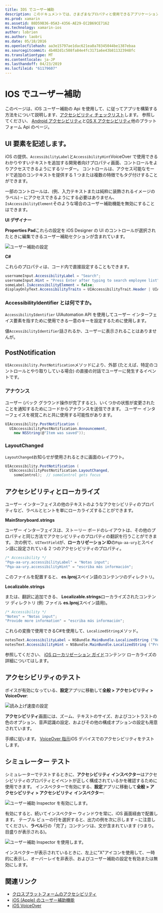 ```yaml
---
title: IOS でユーザー補助
description: このドキュメントでは、さまざまなプロパティと使用できるアプリケーションを使用できるようにする多くのユーザーによって可能な機能について説明する、iOS のユーザー補助機能について説明します。
ms.prod: xamarin
ms.assetid: 88D59B36-05A3-4356-AE29-EC2B69CE7162
ms.technology: xamarin-ios
author: lobrien
ms.author: laobri
ms.date: 05/18/2016
ms.openlocfilehash: aa3e15797ae1dac621ea8a78345044be1387ebaa
ms.sourcegitcommit: 4b402d1c508fa84e4fc3171a6e43b811323948fc
ms.translationtype: MT
ms.contentlocale: ja-JP
ms.lasthandoff: 04/23/2019
ms.locfileid: "61179607"
---
```

# <a name="accessibility-on-ios"></a>IOS でユーザー補助

このページは、iOS ユーザー補助の Api を使用して、に従ってアプリを構築する方法をについて説明します、[アクセシビリティ チェックリスト](~/cross-platform/app-fundamentals/accessibility.md)します。
参照してください、 [Android アクセシビリティ](~/android/app-fundamentals/accessibility.md)と[OS X アクセシビリティ](~/mac/app-fundamentals/accessibility.md)他のプラットフォーム Api のページ。

## <a name="describing-ui-elements"></a>UI 要素を記述します。

iOS の提供、`AccessibilityLabel`と`AccessibilityHint`VoiceOver で使用できるわかりやすいテキストを追加する開発者向けプロパティ画面、コントロールをよりアクセスできるようにするリーダー。 コントロールは、アクセス可能なモードで追加のコンテキストを提供する 1 つまたは複数の特徴でもタグ付けすることができます。

一部のコントロールは、(例、入力テキストまたは純粋に装飾されるイメージのラベル) – にアクセスできるようにする必要はありません、`IsAccessibilityElement`そのような場合のユーザー補助機能を無効にすることはできます。

**UI デザイナー**

**Properties Pad**これらの設定を iOS Designer の UI のコントロールが選択されたときに編集できるユーザー補助セクションが含まれています。

![](accessibility-images/ios-designer-sml.png "ユーザー補助の設定")

**C#**

これらのプロパティは、コード内で直接設定することもできます。

```csharp
usernameInput.AccessibilityLabel = "Search";
usernameInput.Hint = "Press Enter after typing to search employee list";
someLabel.IsAccessibilityElement = false;
displayOnlyText.AccessibilityTraits = UIAccessibilityTrait.Header | UIAccessibilityTrait.Selected;
```

### <a name="what-is-accessibilityidentifier"></a>AccessibilityIdentifier とは何ですか。

`AccessibilityIdentifier` UIAutomation API を使用してユーザー インターフェイス要素を指すために使用できる一意のキーを設定するために使用します。

値`AccessibilityIdentifier`話されるか、ユーザーに表示されることはありませんが。

<a name="postnotification" />

## <a name="postnotification"></a>PostNotification

`UIAccessibility.PostNotification`メソッドにより、外部 (たとえば、特定のコントロールとやり取りしている場合) の直接の対話でユーザーに発生するイベントです。

### <a name="announcement"></a>アナウンス

ユーザー (バック グラウンド操作が完了すると)、いくつかの状態が変更されたことを通知するためにコードからアナウンスを送信できます。 ユーザー インターフェイスを視覚これと共に使用する可能性があります。

```csharp
UIAccessibility.PostNotification (
  UIAccessibilityPostNotification.Announcement,
    new NSString(@"Item was saved"));
```

### <a name="layoutchanged"></a>LayoutChanged

`LayoutChanged`お知らせが使用されるときに画面のレイアウト。

```csharp
UIAccessibility.PostNotification (
  UIAccessibilityPostNotification.LayoutChanged,
    someControl);  // someControl gets focus
```


## <a name="accessibility-and-localization"></a>アクセシビリティとローカライズ

ユーザー インターフェイスの他のテキストのようなアクセシビリティのプロパティなど、ラベルとヒントを単にローカライズすることができます。

**MainStoryboard.strings**

ユーザー インターフェイスは、ストーリー ボードのレイアウトは、その他のプロパティと同じ方法でアクセシビリティのプロパティの翻訳を行うことができます。 次の例で、`UITextField`が、**ローカリゼーション ID**の`Pqa-aa-ury`とスペイン語に設定されている 2 つのアクセシビリティのプロパティ。

```csharp
/* Accessibility */
"Pqa-aa-ury.accessibilityLabel" = "Notas input";
"Pqa-aa-ury.accessibilityHint" = "escriba más información";
```

このファイルを配置すると、 **es.lproj**スペイン語のコンテンツのディレクトリ。

**Localizable.strings**

または、翻訳に追加できる、 **Localizable.strings**ローカライズされたコンテンツ ディレクトリ (例: ファイル **es.lproj**スペイン語用)。

```csharp
/* Accessibility */
"Notes" = "Notas input";
"Provide more information" = "escriba más información";
```

これらの変換で使用できるC#を使用して、`LocalizedString`メソッド。

```csharp
notesText.AccessibilityLabel = NSBundle.MainBundle.LocalizedString ("Notes", "");
notesText.AccessibilityHint = NSBundle.MainBundle.LocalizedString ("Provide more information", "");
```

参照してください、 [iOS ローカリゼーション ガイド](~/ios/app-fundamentals/localization/index.md)コンテンツ ローカライズの詳細についてはします。

<a name="testing" />

## <a name="testing-accessibility"></a>アクセシビリティのテスト

ボイスが有効になっている、**設定**アプリに移動して**全般 > アクセシビリティ > VoiceOver**:

![](accessibility-images/settings-sml.png "読み上げ速度の設定")

**アクセシビリティ**画面には、ズーム、テキストのサイズ、およびコントラストの色のオプション、音声認識の設定、およびその他の構成オプションの設定も用意されています。

手順に従います。 [VoiceOver 指示](https://developer.apple.com/library/ios/technotes/TestingAccessibilityOfiOSApps/TestAccessibilityonYourDevicewithVoiceOver/TestAccessibilityonYourDevicewithVoiceOver.html)iOS デバイスでのアクセシビリティをテストします。


## <a name="simulator-testing"></a>シミュレーター テスト

シミュレーターでテストするときに、**アクセシビリティ インスペクター**はアクセシビリティのプロパティとイベントが正しく構成されているかを確認するために使用できます。 インスペクターで有効にする、**設定**アプリに移動して**全般 > アクセシビリティ > アクセシビリティ インスペクター**:

![](accessibility-images/settings-inspector-sml.png "ユーザー補助 Inspector を有効にします。")

有効にすると、続いてインスペクター ウィンドウを常に、iOS 画面経由で配置します。
テーブル ビューの行を選択すると、出力の例を次に示します – に注意してください、**ラベル**行の「完了」コンテンツは、文が含まれています (つまり。 目盛りが表示される)。

![](accessibility-images/tableview-a11y-sml.png "ユーザー補助 Inspector を使用します。")

インスペクターが表示されているときに、左上に"X"アイコンを使用して、一時的に表示し、オーバーレイを非表示、およびユーザー補助の設定を有効または無効にします。



## <a name="related-links"></a>関連リンク

- [クロスプラットフォームのアクセシビリティ](~/cross-platform/app-fundamentals/accessibility.md)
- [iOS (Apple) のユーザー補助機能](https://developer.apple.com/library/ios/documentation/UserExperience/Conceptual/iPhoneAccessibility/Accessibility_on_iPhone/Accessibility_on_iPhone.html)
- [iOS VoiceOver](http://www.apple.com/accessibility/ios/voiceover/)
